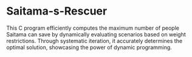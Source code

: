 # Saitama-s-Rescuer
This C program efficiently computes the maximum number of people Saitama can save by dynamically evaluating scenarios based on weight restrictions. Through systematic iteration, it accurately determines the optimal solution, showcasing the power of dynamic programming.
